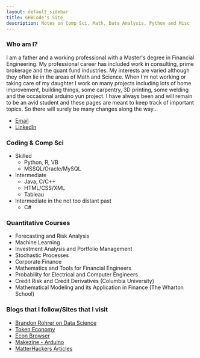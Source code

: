 ```yaml
---
layout: default_sidebar
title: GHBCode's Site
description: Notes on Comp Sci, Math, Data Analysis, Python and Misc
---
```


### Who am I? 
I am a father and a working professional with a Master's degree in Financial Engineering. My professional career has included work in consulting, prime brokerage and the quant fund industries. My interests are varied although they often lie in the areas of Math and Science. When I'm not working or taking care of my daughter I work on many projects including lots of home improvement, building things, some carpentry, 3D printing, some welding and the occasional arduino yun project. I have always been and will remain to be an avid student and these pages are meant to keep track of important topics. So there will surely be many changes along the way...

* [Email](mailto:ghbcode@gmail.com)
* [LinkedIn](https://www.linkedin.com/in/gonzalobricenosf)

### Coding & Comp Sci
* Skilled
  * Python, R, VB
  * MSSQL/Oracle/MySQL
* Intermediate
  * Java, C/C++
  * HTML/CSS/XML
  * Tableau
* Intermediate in the not too distant past
  * C#

### Quantitative Courses
* Forecasting and Risk Analysis
* Machine Learning
* Investment Analysis and Portfolio Management
* Stochastic Processes
* Corporate Finance
* Mathematics and Tools for Financial Engineers
* Probability for Electrical and Computer Engineers
* Credit Risk and Credit Derivatives (Columbia University)
* Mathematical Modeling and its Application in Finance (The Wharton School)

### Blogs that I follow/Sites that I visit
* [Brandon Rohrer on Data Science](https://brohrer.github.io/blog.html)
* [Token Economy](https://tokeneconomy.co/)
* [Econ Browser](http://econbrowser.com/)
* [Makezine - Arduino](https://makezine.com/category/technology/arduino/)
* [MatterHackers Articles](https://www.matterhackers.com/articles/)
